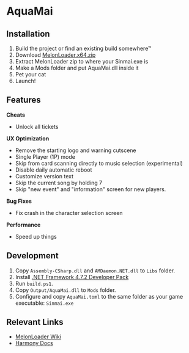 # AquaMai

## Installation

1. Build the project or find an existing build somewhere™
2. Download [MelonLoader.x64.zip](https://github.com/LavaGang/MelonLoader/releases/download/v0.7.0/MelonLoader.x64.zip)
3. Extract MelonLoader zip to where your Sinmai.exe is
4. Make a Mods folder and put AquaMai.dll inside it
5. Pet your cat
6. Launch!

## Features

**Cheats**

* Unlock all tickets

**UX Optimization**

* Remove the starting logo and warning cutscene
* Single Player (1P) mode
* Skip from card scanning directly to music selection (experimental)
* Disable daily automatic reboot
* Customize version text
* Skip the current song by holding 7
* Skip "new event" and "information" screen for new players.

**Bug Fixes**

* Fix crash in the character selection screen

**Performance**

* Speed up things

## Development

1. Copy `Assembly-CSharp.dll` and `AMDaemon.NET.dll` to `Libs` folder.
1. Install [.NET Framework 4.7.2 Developer Pack](https://dotnet.microsoft.com/en-us/download/dotnet-framework/thank-you/net472-developer-pack-offline-installer)
1. Run `build.ps1`.
1. Copy `Output/AquaMai.dll` to `Mods` folder.
1. Configure and copy `AquaMai.toml` to the same folder as your game executable: `Sinmai.exe`

## Relevant Links

* [MelonLoader Wiki](https://melonwiki.xyz/#/modders/quickstart)
* [Harmony Docs](https://harmony.pardeike.net/articles/patching-prefix.html)
